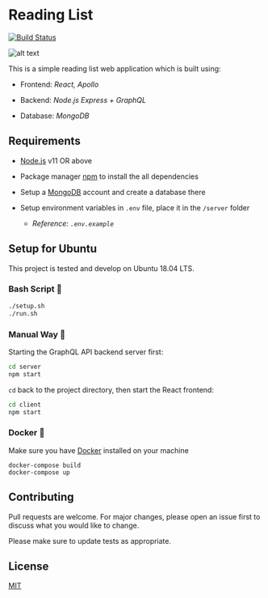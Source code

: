 # Reading List

[![Build Status](https://travis-ci.org/ngshiheng/reading-list.svg?branch=master)](https://travis-ci.org/ngshiheng/reading-list)

![alt text](https://i.imgur.com/BDhMcsb.png)

This is a simple reading list web application which is built using:

-   Frontend: _React, Apollo_

-   Backend: _Node.js Express + GraphQL_

-   Database: _MongoDB_

## Requirements

-   [Node.js](https://nodejs.org/en/) v11 OR above

-   Package manager [npm](https://docs.npmjs.com/cli/install) to install the all dependencies

-   Setup a [MongoDB](https://www.mongodb.com/) account and create a database there

-   Setup environment variables in `.env` file, place it in the `/server` folder
    -   _Reference: `.env.example`_

## Setup for Ubuntu

This project is tested and develop on Ubuntu 18.04 LTS.

### Bash Script :page_with_curl:

```bash
./setup.sh
./run.sh
```

### Manual Way :wrench:

Starting the GraphQL API backend server first:

```bash
cd server
npm start
```

`cd` back to the project directory, then start the React frontend:

```bash
cd client
npm start
```

### Docker :whale:

Make sure you have [Docker](https://docs.docker.com/install/linux/docker-ce/ubuntu/) installed on your machine

```
docker-compose build
docker-compose up
```

## Contributing

Pull requests are welcome. For major changes, please open an issue first to discuss what you would like to change.

Please make sure to update tests as appropriate.

## License

[MIT](https://choosealicense.com/licenses/mit/)
